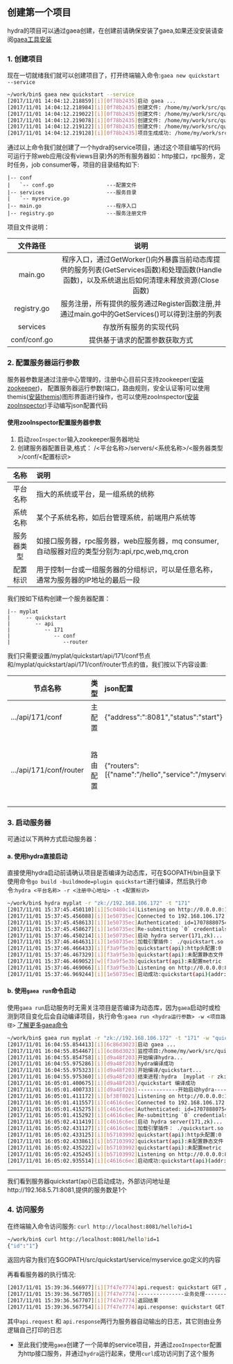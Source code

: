 ## 创建第一个项目
hydra的项目可以通过gaea创建，在创建前请确保安装了gaea,如果还没安装请查阅[gaea工具安装](https://github.com/qxnw/hydra/blob/master/quickstart/3.install_gaea.md)

### 1. 创建项目
现在一切就绪我们就可以创建项目了，打开终端输入命令:`gaea new quickstart --service`

```sh
~/work/bin$ gaea new quickstart --service
[2017/11/01 14:04:12.218859][i][0f78b2435]启动 gaea ...
[2017/11/01 14:04:12.218984][i][0f78b2435]创建文件: /home/my/work/src/quickstart/main.go
[2017/11/01 14:04:12.219022][i][0f78b2435]创建文件: /home/my/work/src/quickstart/registry.go
[2017/11/01 14:04:12.219078][i][0f78b2435]创建文件: /home/my/work/src/quickstart/services/myservice.go
[2017/11/01 14:04:12.219122][i][0f78b2435]创建文件: /home/my/work/src/quickstart/conf/conf.go
[2017/11/01 14:04:12.219128][i][0f78b2435]项目生成成功: /home/my/work/src/quickstart
```

通过以上命令我们就创建了一个hydra的service项目，通过这个项目编写的代码可运行于除web应用(没有views目录)外的所有服务器如：http接口，rpc服务，定时任务，job consumer等，项目的目录结构如下:
	
	|-- conf
	|   `-- conf.go                 ---配置文件
	|-- services                    ---服务目录
	|   `-- myservice.go
	|-- main.go                     ---程序入口
	|-- registry.go                 ---服务注册文件

项目文件说明：


|  文件路径  |  说明   |
|:-------:|:-------:|
|main.go|程序入口，通过GetWorker()向外暴露当前动态库提供的服务列表(GetServices函数)和处理函数(Handle函数)，以及系统退出后如何清理未释放资源(Close函数)|
|registry.go|服务注册，所有提供的服务通过Register函数注册,并通过main.go中的GetServices()可以得到注册的列表|
|services|存放所有服务的实现代码|
|conf/conf.go|提供基于请求的配置参数获取方式|


### 2. 配置服务器运行参数
服务器参数是通过注册中心管理的，注册中心目前只支持zookeeper([安装zookeeper](https://github.com/qxnw/hydra/blob/master/quickstart/4.install_zk.md))，
配置服务器运行参数(端口，路由规则，安全认证等)可以使用themis([安装themis](https://github.com/qxnw/hydra/blob/master/quickstart/5.install_themis.md))图形界面进行操作，也可以使用zooInspector([安装zooInspector](https://issues.apache.org/jira/secure/attachment/12436620/ZooInspector.zip))手动编写json配置代码

####  使用zooInspector配置服务器参数
1. 启动`zooInspector`输入zookeeper服务器地址
2. 创建服务器配置目录,格式： /<平台名称>/servers/<系统名称>/<服务器类型>/conf/<配置标识>

|名称|说明|
|:------:|:------|
|平台名称|指大的系统或平台，是一组系统的统称|
|系统名称|某个子系统名称，如后台管理系统，前端用户系统等|
|服务器类型|如接口服务器，rpc服务器，web应服务器，mq consumer,自动服器对应的类型分别为:api,rpc,web,mq,cron|
|配置标识|用于控制一台或一组服务器的分组标识，可以是任意名称，通常为服务器的IP地址的最后一段|

我们按如下结构创建一个服务器配置：
   
	|-- myplat
	|     -- quickstart
	|        -- api
	|           -- 171
	|              -- conf
	|                 --router

我们只需要设置/myplat/quickstart/api/171/conf节点和/myplat/quickstart/api/171/conf/router节点的值，我们按以下内容设置:

|节点名称|类型|json配置|说明|
|------|------|:------|:-------|
|.../api/171/conf|主配置|{"address":":8081","status":"start"}|服务器状态为启动|
|.../api/171/conf/router|路由配置|{"routers":[{"name":"/hello","service":"/myservice"}]}|`hello`为外部请求名称，`myservice`为项目中注册的名称|


### 3. 启动服务器
可通过以下两种方式启动服务器：
#### a. 使用hydra直接启动
直接使用hydra启动前请确认项目是否编译为动态库，可在$GOPATH/bin目录下使用命令`go build -buildmode=plugin quickstart`进行编译，然后执行命令:`hydra <平台名称> -r <注册中心地址> -t <配置标识>`

```sh
~/work/bin$ hydra myplat -r "zk://192.168.106.172" -t "171"
[2017/11/01 15:37:45.450110][i][5c0480c14]Listening on http://0.0.0.0:10160
[2017/11/01 15:37:45.456088][i][1e50735ec]Connected to 192.168.106.172:2181
[2017/11/01 15:37:45.458613][i][1e50735ec]Authenticated: id=170788807545718089, timeout=4000
[2017/11/01 15:37:45.458627][i][1e50735ec]Re-submitting `0` credentials after reconnect
[2017/11/01 15:37:46.450214][i][1e50735ec]启动 hydra server(171,zk)...
[2017/11/01 15:37:46.464631][i][1e50735ec]加载引擎插件： ./quickstart.so
[2017/11/01 15:37:46.466433][i][f3a9f5e3b]quickstart(api):http头配置:0
[2017/11/01 15:37:46.467329][i][f3a9f5e3b]quickstart(api):未配置静态文件
[2017/11/01 15:37:46.469052][w][f3a9f5e3b]quickstart(api):未配置metric
[2017/11/01 15:37:46.469066][i][f3a9f5e3b]Listening on http://0.0.0.0:8081
[2017/11/01 15:37:46.969244][i][1e50735ec]启动成功:quickstart(api)(addr:http://192.168.5.71:8081,srvs:1)

```
#### b. 使用`gaea run`命令启动
使用`gaea run`启动服务时无需关注项目是否编译为动态库，因为`gaea`启动时或检测到项目变化后会自动编译项目，执行命令:`gaea run <hydra运行参数> -w <项目路径>`
[了解更多gaea命令](https://github.com/qxnw/hydra/blob/master/quickstart/3.install_gaea.md)

```sh
~/work/bin$ gaea run myplat -r "zk://192.168.106.172" -t "171" -w "quickstart"
[2017/11/01 16:04:55.854413][i][6c86d3023]启动 gaea ...
[2017/11/01 16:04:55.854467][i][6c86d3023]监控项目:/home/my/work/src/quickstart文件的变化...104-2-[run myplat]
[2017/11/01 16:04:55.854758][i][d9a48f203]开始编译hydra...
[2017/11/01 16:04:55.975286][i][d9a48f203]hydra编译成功
[2017/11/01 16:04:55.975323][i][d9a48f203]开始编译/quickstart...
[2017/11/01 16:04:55.975360][i][d9a48f203]结束进程:hydra  [myplat -r zk://192.168.106.172 -t 171 -d]
[2017/11/01 16:05:01.400675][i][d9a48f203]/quickstart 编译成功
[2017/11/01 16:05:01.400733][i][d9a48f203]-------------开始启动hydra-------------
[2017/11/01 16:05:01.411172][i][bf38f8021]Listening on http://0.0.0.0:10160
[2017/11/01 16:05:01.411557][i][c4616c6ec]Connected to 192.168.106.172:2181
[2017/11/01 16:05:01.415275][i][c4616c6ec]Authenticated: id=170788807545718099, timeout=4000
[2017/11/01 16:05:01.415292][i][c4616c6ec]Re-submitting `0` credentials after reconnect
[2017/11/01 16:05:02.411419][i][c4616c6ec]启动 hydra server(171,zk)...
[2017/11/01 16:05:02.431127][i][c4616c6ec]加载引擎插件： ./quickstart.so
[2017/11/01 16:05:02.433125][i][b57103992]quickstart(api):http头配置:0
[2017/11/01 16:05:02.433861][i][b57103992]quickstart(api):未配置静态文件
[2017/11/01 16:05:02.435222][w][b57103992]quickstart(api):未配置metric
[2017/11/01 16:05:02.435245][i][b57103992]Listening on http://0.0.0.0:8081
[2017/11/01 16:05:02.935514][i][c4616c6ec]启动成功:quickstart(api)(addr:http://192.168.5.71:8081,srvs:1)
```

---------------------------



我们看到服务器quickstart(api)已启动成功，外部访问地址是http://192.168.5.71:8081,提供的服务数是1个


### 4. 访问服务
  在终端输入命令访问服务: `curl http://localhost:8081/hello?id=1`
```sh
~/work/bin$ curl http://localhost:8081/hello?id=1
{"id":"1"}

```
返回内容为我们在$GOPATH/src/quickstart/service/myservice.go定义的内容

再看看服务器的执行情况:
```sh
[2017/11/01 15:39:36.566977][i][7f47e7774]api.request: quickstart GET /hello?id=1 from 127.0.0.1
[2017/11/01 15:39:36.567705][i][7f47e7774]---------------业务处理---------------
[2017/11/01 15:39:36.567707][i][7f47e7774]返回结果
[2017/11/01 15:39:36.567754][i][7f47e7774]api.response: quickstart GET /hello?id=1 200 782.097µs

```
其中`api.request` 和 `api.response`两行为服务器自动输出的日志，其它则由业务逻辑自己打印的日志

+ 至此我们使用`gaea`创建了一个简单的service项目，并通过`zooInspector`配置为http接口服务，并通过`hydra`运行起来，使用`curl`成功访问到了这个服务